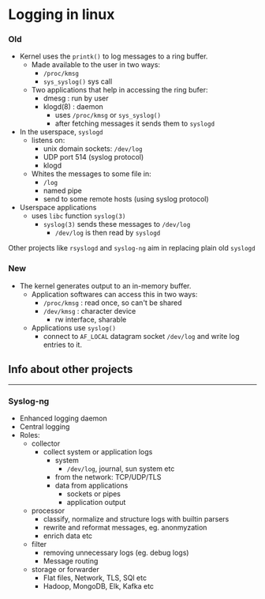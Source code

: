 # Logging in linux

### Old
- Kernel uses the `printk()` to log messages to a ring buffer.
    - Made available to the user in two ways:
        - `/proc/kmsg`
        - `sys_syslog()` sys call
    - Two applications that help in accessing the ring bufer:
        - dmesg : run by user
        - klogd(8) : daemon
            - uses `/proc/kmsg` or `sys_syslog()`
            - after fetching messages it sends them to `syslogd`
- In the userspace, `syslogd`
    - listens on:
        - unix domain sockets: `/dev/log`
        - UDP port 514 (syslog protocol)
        - klogd
    - Whites the messages to some file in:
        - `/log`
        - named pipe
        - send to some remote hosts (using syslog protocol)
- Userspace applications
    - uses `libc` function `syslog(3)`
        - `syslog(3)` sends these messages to `/dev/log`
            - `/dev/log` is then read by `syslogd` 

Other projects like `rsyslogd` and `syslog-ng` aim in replacing plain old `syslogd`

### New
- The kernel generates output to an in-memory buffer.
    - Application softwares can access this in two ways:
        - `/proc/kmsg` : read once, so can't be shared
        - `/dev/kmsg` : character device
            - rw interface, sharable
    - Applications use `syslog()`
        - connect to `AF_LOCAL` datagram socket `/dev/log` and write log entries to it.

## Info about other projects
---


### Syslog-ng
- Enhanced logging daemon
- Central logging
- Roles:
  - collector
    - collect system or application logs
      - system
        - `/dev/log`, journal, sun system etc
      - from the network: TCP/UDP/TLS
      - data from applications
        - sockets or pipes
        - application output
  - processor
    - classify, normalize and structure logs with builtin parsers
    - rewrite and reformat messages, eg. anonmyzation
    - enrich data etc
  - filter
    - removing unnecessary logs (eg. debug logs)
    - Message routing
  - storage or forwarder
    - Flat files, Network, TLS, SQl etc
    - Hadoop, MongoDB, Elk, Kafka etc
